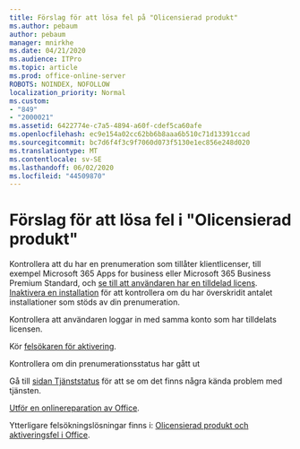 ```yaml
---
title: Förslag för att lösa fel på "Olicensierad produkt"
ms.author: pebaum
author: pebaum
manager: mnirkhe
ms.date: 04/21/2020
ms.audience: ITPro
ms.topic: article
ms.prod: office-online-server
ROBOTS: NOINDEX, NOFOLLOW
localization_priority: Normal
ms.custom:
- "849"
- "2000021"
ms.assetid: 6422774e-c7a5-4894-a60f-cdef5ca60afe
ms.openlocfilehash: ec9e154a02cc62bb6b8aaa6b510c71d13391ccad
ms.sourcegitcommit: bc7d6f4f3c9f7060d073f5130e1ec856e248d020
ms.translationtype: MT
ms.contentlocale: sv-SE
ms.lasthandoff: 06/02/2020
ms.locfileid: "44509870"
---
```

# <a name="suggestions-for-solving-unlicensed-product-errors"></a>Förslag för att lösa fel i "Olicensierad produkt"

Kontrollera att du har en prenumeration som tillåter klientlicenser, till exempel Microsoft 365 Apps for business eller Microsoft 365 Business Premium Standard, och [se till att användaren har en tilldelad licens](https://docs.microsoft.com/microsoft-365/admin/add-users/add-users). [Inaktivera en installation](https://docs.microsoft.com/microsoft-365/admin/add-users/delete-a-user) för att kontrollera om du har överskridit antalet installationer som stöds av din prenumeration.
  
Kontrollera att användaren loggar in med samma konto som har tilldelats licensen.
  
Kör [felsökaren för aktivering](https://aka.ms/SARA-OfficeActivation-Alchemy).
  
Kontrollera om din prenumerationsstatus har gått ut
  
Gå till [sidan Tjänststatus](https://docs.microsoft.com/office365/enterprise/view-service-health) för att se om det finns några kända problem med tjänsten.
  
[Utför en onlinereparation av Office](https://support.office.com/Article/7821d4b6-7c1d-4205-aa0e-a6b40c5bb88b?wt.mc_id=Alchemy_ClientDIA).
  
Ytterligare felsökningslösningar finns i: [Olicensierad produkt och aktiveringsfel i Office](https://support.office.com/Article/0d23d3c0-c19c-4b2f-9845-5344fedc4380?wt.mc_id=Alchemy_ClientDIA).
  